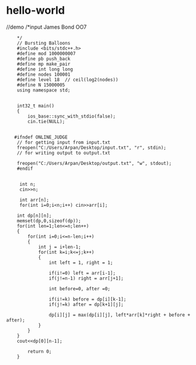 # hello-world
//demo
    /*input
                James Bond OO7

        */                 
        // Bursting Balloons
        #include <bits/stdc++.h>
        #define mod 1000000007
        #define pb push_back
        #define mp make_pair
        #define int long long
        #define nodes 100001
        #define level 18  // ceil(log2(nodes))
        #define N 15000005
        using namespace std;

        
        int32_t main()
        {
            ios_base::sync_with_stdio(false);
            cin.tie(NULL);
            

       #ifndef ONLINE_JUDGE
        // for getting input from input.txt
        freopen("C:/Users/Arpan/Desktop/input.txt", "r", stdin);
        // for writing output to output.txt

        freopen("C:/Users/Arpan/Desktop/output.txt", "w", stdout);
        #endif
          
         
         int n;
         cin>>n;

         int arr[n];
         for(int i=0;i<n;i++) cin>>arr[i];

        int dp[n][n];
        memset(dp,0,sizeof(dp));
        for(int len=1;len<=n;len++)
        {
            for(int i=0;i<=n-len;i++)
            {
                int j = i+len-1;
                for(int k=i;k<=j;k++)
                {
                    int left = 1, right = 1;

                    if(i!=0) left = arr[i-1];
                    if(j!=n-1) right = arr[j+1];

                    int before=0, after =0;

                    if(i!=k) before = dp[i][k-1];
                    if(j!=k) after = dp[k+1][j];

                    dp[i][j] = max(dp[i][j], left*arr[k]*right + before + after);
                }
            }
        }
        cout<<dp[0][n-1];
            
            return 0;
        }
